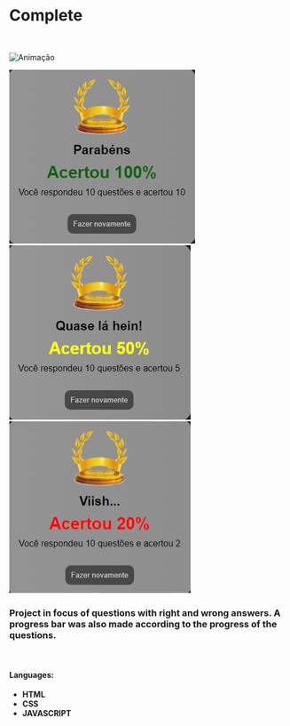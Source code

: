 # Complete
</br>

![Animação](https://user-images.githubusercontent.com/83568294/134600144-88333e59-ca7d-4d87-a324-e2c1e0c91926.gif)


<img src="imagemwin.png">   <img src="imagemylw.png">  <img src="imagemerror1.png">

### Project in focus of questions with right and wrong answers. A progress bar was also made according to the progress of the questions.
</br> 

 #### Languages: 
 
 + **HTML**
 + **CSS**
 + **JAVASCRIPT**
